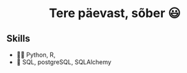 
<h1 align="center"> Tere päevast, sõber 😃


<!-- 
## A description of what the project is for.

This should answer a short list of basic questions:

* **What is this repo or project?** (You can reuse the repo description you used earlier because this section doesn’t have to be long.)
* **How does it work?**
* **Who will use this repo or project?**
* **What is the goal of this project?**  
<!-- I enjoy training machine learning models, finding features in data, and building nice looking graphs. I also like to analyze data using statistical methods to validate hypotheses. Roughly speaking, I am in love with Data Science)

I regularly participate in Data Science hackathons and programming competitions, attend conferences and meetups on data analysis.

In my free time, I go in for sports, watch films in English, read scientific books and articles. And I just like to have a good time with friends)

My telegram channel: https://t.me/eboutdatascience -->
  
## Skills
- 👨‍💻 Python, R, 
- 💽 SQL, postgreSQL, SQLAlchemy
